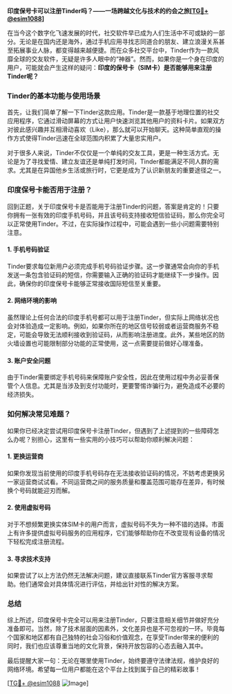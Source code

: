 **印度保号卡可以注册Tinder吗？——一场跨越文化与技术的约会之旅[[TG💪+ @esim1088](https://t.me/s/esim1088)]**

在当今这个数字化飞速发展的时代，社交软件早已成为人们生活中不可或缺的一部分。无论是在国内还是海外，通过手机应用寻找志同道合的朋友、建立浪漫关系甚至拓展事业人脉，都变得越来越便捷。而在众多社交平台中，Tinder作为一款风靡全球的交友软件，无疑是许多人眼中的“神器”。然而，如果你是一个身在印度的用户，可能就会产生这样的疑问：**印度的保号卡（SIM卡）是否能够用来注册Tinder呢？**

### Tinder的基本功能与使用场景

首先，让我们简单了解一下Tinder这款应用。Tinder是一款基于地理位置的社交应用程序，它通过滑动屏幕的方式让用户快速浏览其他用户的资料卡片。如果双方对彼此感兴趣并互相滑动喜欢（Like），那么就可以开始聊天。这种简单直观的操作方式使得Tinder迅速在全球范围内积累了大量忠实用户。

对于很多人来说，Tinder不仅仅是一个单纯的交友工具，更是一种生活方式。无论是为了寻找爱情、建立友谊还是单纯打发时间，Tinder都能满足不同人群的需求。尤其是在异国他乡生活或旅行时，它更是成为了认识新朋友的重要途径之一。

### 印度保号卡能否用于注册？

回到正题，关于印度保号卡是否能用于注册Tinder的问题，答案是肯定的！只要你拥有一张有效的印度手机号码，并且该号码支持接收短信验证码，那么你完全可以正常使用Tinder。不过，在实际操作过程中，可能会遇到一些小问题需要特别注意。

#### 1. 手机号码验证
Tinder要求每位新用户必须完成手机号码验证步骤。这一步骤通常会向你的手机发送一条包含验证码的短信，你需要输入正确的验证码才能继续下一步操作。因此，确保你的印度保号卡能够正常接收国际短信至关重要。

#### 2. 网络环境的影响
虽然理论上任何合法的印度手机号都可以用于注册Tinder，但实际上网络状况也会对体验造成一定影响。例如，如果你所在的地区信号较弱或者运营商服务不稳定，可能会导致无法顺利接收到验证码，从而影响注册进度。此外，某些地区的防火墙设置也可能限制部分功能的正常使用，这一点需要提前做好心理准备。

#### 3. 账户安全问题
由于Tinder需要绑定手机号码来保障账户安全性，因此在使用过程中务必妥善保管个人信息。尤其是当涉及到支付功能时，更要警惕诈骗行为，避免造成不必要的经济损失。

### 如何解决常见难题？

如果你已经决定尝试用印度保号卡注册Tinder，但遇到了上述提到的一些障碍怎么办呢？别担心，这里有一些实用的小技巧可以帮助你顺利解决问题：

#### 1. 更换运营商
如果你发现当前使用的印度手机号码存在无法接收验证码的情况，不妨考虑更换另一家运营商试试看。不同运营商之间的服务质量和覆盖范围可能存在差异，有时候换个号码就能迎刃而解。

#### 2. 使用虚拟号码
对于不想频繁更换实体SIM卡的用户而言，虚拟号码不失为一种不错的选择。市面上有许多提供虚拟号码服务的应用程序，它们能够帮助你在不改变现有设备的情况下轻松完成注册流程。

#### 3. 寻求技术支持
如果尝试了以上方法仍然无法解决问题，建议直接联系Tinder官方客服寻求帮助。他们通常会对具体情况进行评估，并给出针对性的解决方案。

### 总结

综上所述，印度保号卡完全可以用来注册Tinder，只要注意相关细节并做好充分准备即可。当然，除了技术层面的因素外，文化差异也是不可忽视的一环。毕竟每个国家和地区都有自己独特的社会习俗和价值观念，在享受Tinder带来的便利的同时，我们也应该尊重当地的文化背景，保持开放包容的心态去融入其中。

最后提醒大家一句：无论在哪里使用Tinder，始终要遵守法律法规，维护良好的网络环境。希望每一位用户都能在这个平台上找到属于自己的精彩故事！

[[TG💪+ @esim1088](https://t.me/s/esim1088) ![Image](https://i.postimg.cc/4NQfJmqS/Snipaste-2025-05-13-00-14-12.png)]